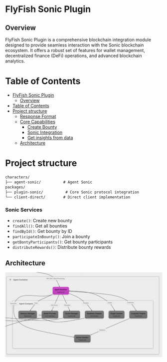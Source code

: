 # FlyFish Sonic Plugin

## Overview
FlyFish Sonic Plugin is a comprehensive blockchain integration module designed to provide seamless interaction with the Sonic blockchain ecosystem. It offers a robust set of features for wallet management, decentralized finance (DeFi) operations, and advanced blockchain analytics.

# Table of Contents
- [FlyFish Sonic Plugin](#flyfish-sonic-plugin)
  - [Overview](#overview)
- [Table of Contents](#table-of-contents)
- [Project structure](#project-structure)
  - [Response Format](#response-format)
  - [Core Capabilities](#core-capabilities)
    - [Create Bounty](#create-bounty)
    - [Sonic Integration](#sonic-integration)
    - [Get insights from data](#get-insights-from-data)
  - [Architecture](#architecture)

# Project structure
```
characters/
├── agent-sonic/          # Agent Sonic
packages/
├── plugin-sonic/          # Core Sonic protocol integration
└── client-direct/        # Direct client implementation
```

### Sonic Services
- `create()`: Create new bounty
- `findAll()`: Get all bounties
- `findById()`: Get bounty by ID
- `participateInBounty()`: Join a bounty
- `getBontyParticipants()`: Get bounty participants
- `distributeRewards()`: Distribute bounty rewards

## Architecture
![image](./image/architecture.png)
